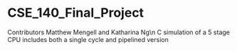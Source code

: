 # CSE_140_Final_Project
Contributors Matthew Mengell and Katharina Ng\n
C simulation of a 5 stage CPU includes both a single cycle and pipelined version
